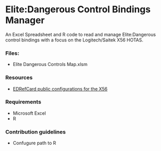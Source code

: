 # Elite:Dangerous Control Bindings Manager #
An Excel Spreadsheet and R code to read and manage Elite:Dangerous control bindings with a focus on the Logitech/Saitek X56 HOTAS. 

### Files: ###
* Elite Dangerous Controls Map.xlsm

### Resources ###

* [EDRefCard public configurations for the X56](https://edrefcard.info/list?deviceFilter=SaitekX56)

### Requirements ###

* Microsoft Excel
* R

### Contribution guidelines ###

* Confugure path to R